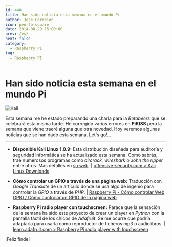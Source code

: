 ```yaml
---
id: 448
title: Han sido noticia esta semana en el mundo Pi
author: Jose Cerrejon
icon: pen-to-square
date: 2014-08-29 15:00:00
prev: /es/
next: false
category:
  - Raspberry PI
tag:
  - Raspberry PI
---
```


# Han sido noticia esta semana en el mundo Pi

![Kali](/images/kali.jpg)

Esta semana me he estado preparando una charla para la *Betabeers* que se celebrará esta misma tarde. He corregido varios errores en **PiKISS** pero la semana que viene traeré alguna que otra novedad. Hoy veremos algunas noticias que se han dado esta semana. Let's go!...

- - -
* **Disponible Kali Linux 1.0.9:** Esta distribución diseñada para auditoría y seguridad informática se ha actualizado esta semana. Como sabrás, trae numerosos programas como *aircrack, wireshark o John the ripper* entre otros. Más detalles en [su web](http://www.kali.org/news/kali-tools-website-launched-1-0-9-released/). | [offensive-security.com > Kali Linux Downloads](http://www.offensive-security.com/kali-linux-vmware-arm-image-download/)

* **Cómo controlar un GPIO a través de una página web:** Traducción con *Google Translate* de un artículo donde se usa algo de ingenio para controlar la *GPIO* a través de *PHP*. | [Raspberry Pi - Cómo controlar Web GPIO / Cómo controlar un GPIO de la página web](https://translate.google.com/translate?sl=auto&tl=es&js=y&prev=_t&hl=es&ie=UTF-8&u=http%3A%2F%2Fchiptron.petus.cz%2Farticles.php%3Farticle_id%3D62&edit-text=)

* **Raspberry Pi radio player con touchscreen:** Parace que la sensación de la semana ha sido este proyecto de crear un player en *Python* con la pantalla táctil de los chicos de *Adafruit*. Se me ocurre que podría adaptarla para usarla como reproductor de ficheros mp3 o audiolibros. | [learn.adafruit.com > Raspberry Pi radio player with touchscreen](https://learn.adafruit.com/raspberry-pi-radio-player-with-touchscreen?view=all)


¡Feliz finde!